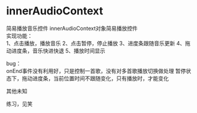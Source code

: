 # innerAudioContext
简易播放音乐控件
innerAudioContext对象简易播放控件  
实现功能：  
1、点击播放，播放音乐 
2、点击暂停，停止播放 
3、进度条跟随音乐更新 
4、拖动进度条，音乐快进快退 
5、播放时间显示  


bug：  
onEnd事件没有利用好，只是控制一首歌，没有对多首歌播放切换做处理 
暂停状态下，拖动进度条，当前位置时间不跟随变化，只有播放时，才能变化 


其他未知  


练习，见笑
